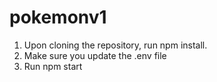 # pokemonv1

1. Upon cloning the repository, run npm install.
2. Make sure you update the .env file
3. Run npm start

